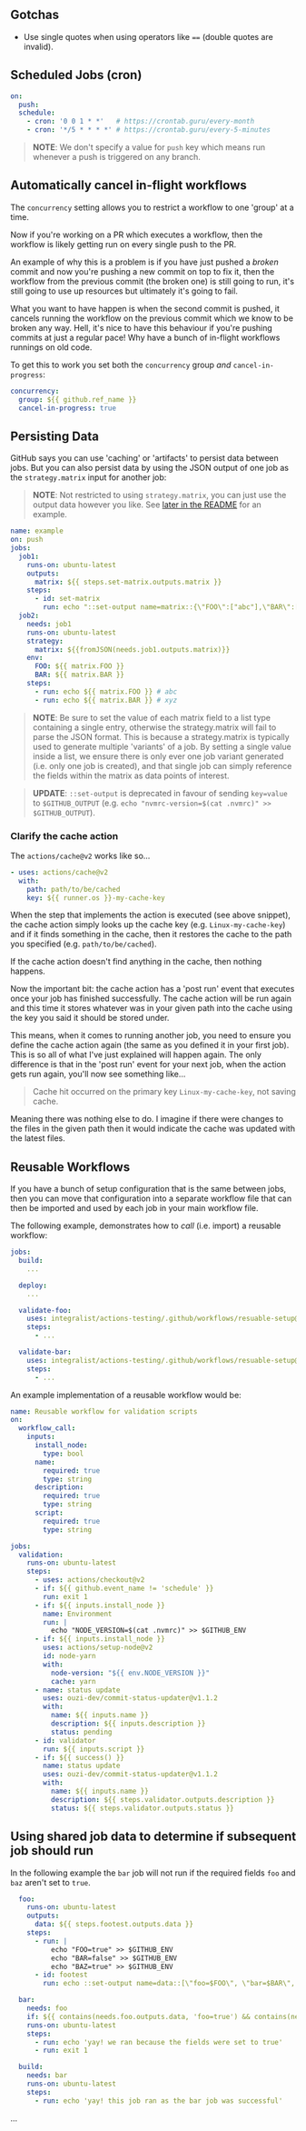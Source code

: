 ## Gotchas

- Use single quotes when using operators like `==` (double quotes are invalid).

## Scheduled Jobs (cron)

```yaml
on:
  push:
  schedule:
    - cron: '0 0 1 * *'   # https://crontab.guru/every-month
    - cron: '*/5 * * * *' # https://crontab.guru/every-5-minutes
```

> **NOTE**: We don't specify a value for `push` key which means run whenever a push is triggered on any branch.

## Automatically cancel in-flight workflows

The `concurrency` setting allows you to restrict a workflow to one 'group' at a time.

Now if you're working on a PR which executes a workflow, then the workflow is likely getting run on every single push to the PR.

An example of why this is a problem is if you have just pushed a _broken_ commit and now you're pushing a new commit on top to fix it, then the workflow from the previous commit (the broken one) is still going to run, it's still going to use up resources but ultimately it's going to fail.

What you want to have happen is when the second commit is pushed, it cancels running the workflow on the previous commit which we know to be broken any way. Hell, it's nice to have this behaviour if you're pushing commits at just a regular pace! Why have a bunch of in-flight workflows runnings on old code.

To get this to work you set both the `concurrency` group _and_ `cancel-in-progress`:

```yaml
concurrency:
  group: ${{ github.ref_name }}
  cancel-in-progress: true
```

## Persisting Data

GitHub says you can use 'caching' or 'artifacts' to persist data between jobs. But you can also persist data by using the JSON output of one job as the `strategy.matrix` input for another job:

> **NOTE**: Not restricted to using `strategy.matrix`, you can just use the output data however you like. See [later in the README](#using-shared-job-data-to-determine-if-subsequent-job-should-run) for an example.

```yaml
name: example
on: push
jobs:
  job1:
    runs-on: ubuntu-latest
    outputs:
      matrix: ${{ steps.set-matrix.outputs.matrix }}
    steps:
      - id: set-matrix
        run: echo "::set-output name=matrix::{\"FOO\":["abc"],\"BAR\":["xyz"]}"
  job2:
    needs: job1
    runs-on: ubuntu-latest
    strategy:
      matrix: ${{fromJSON(needs.job1.outputs.matrix)}}
    env:
      FOO: ${{ matrix.FOO }}
      BAR: ${{ matrix.BAR }}
    steps:
      - run: echo ${{ matrix.FOO }} # abc
      - run: echo ${{ matrix.BAR }} # xyz
```

> **NOTE**: Be sure to set the value of each matrix field to a list type containing a single entry, otherwise the strategy.matrix will fail to parse the JSON format. This is because a strategy.matrix is typically used to generate multiple 'variants' of a job. By setting a single value inside a list, we ensure there is only ever one job variant generated (i.e. only one job is created), and that single job can simply reference the fields within the matrix as data points of interest.

> **UPDATE**: `::set-output` is deprecated in favour of sending `key=value` to `$GITHUB_OUTPUT` (e.g. `echo "nvmrc-version=$(cat .nvmrc)" >> $GITHUB_OUTPUT`).

### Clarify the cache action

The `actions/cache@v2` works like so...

```yaml
- uses: actions/cache@v2
  with:
    path: path/to/be/cached
    key: ${{ runner.os }}-my-cache-key
```

When the step that implements the action is executed (see above snippet), the cache action simply looks up the cache key (e.g. `Linux-my-cache-key`) and if it finds something in the cache, then it restores the cache to the path you specified (e.g. `path/to/be/cached`).

If the cache action doesn't find anything in the cache, then nothing happens.

Now the important bit: the cache action has a 'post run' event that executes once your job has finished successfully. The cache action will be run again and this time it stores whatever was in your given path into the cache using the key you said it should be stored under.

This means, when it comes to running another job, you need to ensure you define the cache action again (the same as you defined it in your first job). This is so all of what I've just explained will happen again. The only difference is that in the 'post run' event for your next job, when the action gets run again, you'll now see something like...

> Cache hit occurred on the primary key `Linux-my-cache-key`, not saving cache.

Meaning there was nothing else to do. I imagine if there were changes to the files in the given path then it would indicate the cache was updated with the latest files.

## Reusable Workflows

If you have a bunch of setup configuration that is the same between jobs, then you can move that configuration into a separate workflow file that can then be imported and used by each job in your main workflow file.

The following example, demonstrates how to _call_ (i.e. import) a reusable workflow:

```yaml
jobs:
  build:
    ...

  deploy:
    ...

  validate-foo:
    uses: integralist/actions-testing/.github/workflows/resuable-setup@main # install node, rust, setup env vars etc
    steps: 
      - ...

  validate-bar:
    uses: integralist/actions-testing/.github/workflows/resuable-setup@main # install node, rust, setup env vars etc
    steps: 
      - ...
```

An example implementation of a reusable workflow would be:

```yaml
name: Reusable workflow for validation scripts
on:
  workflow_call:
    inputs:
      install_node:
        type: bool
      name:
        required: true
        type: string
      description:
        required: true
        type: string
      script:
        required: true
        type: string

jobs:
  validation:
    runs-on: ubuntu-latest
    steps:
      - uses: actions/checkout@v2
      - if: ${{ github.event_name != 'schedule' }}
        run: exit 1
      - if: ${{ inputs.install_node }}
        name: Environment
        run: |
          echo "NODE_VERSION=$(cat .nvmrc)" >> $GITHUB_ENV
      - if: ${{ inputs.install_node }}
        uses: actions/setup-node@v2
        id: node-yarn
        with:
          node-version: "${{ env.NODE_VERSION }}"
          cache: yarn
      - name: status update
        uses: ouzi-dev/commit-status-updater@v1.1.2
        with:
          name: ${{ inputs.name }}
          description: ${{ inputs.description }}
          status: pending
      - id: validator
        run: ${{ inputs.script }}
      - if: ${{ success() }}
        name: status update
        uses: ouzi-dev/commit-status-updater@v1.1.2
        with:
          name: ${{ inputs.name }}
          description: ${{ steps.validator.outputs.description }}
          status: ${{ steps.validator.outputs.status }}
```

## Using shared job data to determine if subsequent job should run

In the following example the `bar` job will not run if the required fields `foo` and `baz` aren't set to `true`.

```yaml
  foo:
    runs-on: ubuntu-latest
    outputs:
      data: ${{ steps.footest.outputs.data }}
    steps:
      - run: |
          echo "FOO=true" >> $GITHUB_ENV
          echo "BAR=false" >> $GITHUB_ENV
          echo "BAZ=true" >> $GITHUB_ENV
      - id: footest
        run: echo ::set-output name=data::[\"foo=$FOO\", \"bar=$BAR\", \"baz=$BAZ\"]

  bar:
    needs: foo
    if: ${{ contains(needs.foo.outputs.data, 'foo=true') && contains(needs.foo.outputs.data, 'baz=true') }}
    runs-on: ubuntu-latest
    steps:
      - run: echo 'yay! we ran because the fields were set to true'
      - run: exit 1

  build:
    needs: bar
    runs-on: ubuntu-latest
    steps:
      - run: echo 'yay! this job ran as the bar job was successful'
```

...
